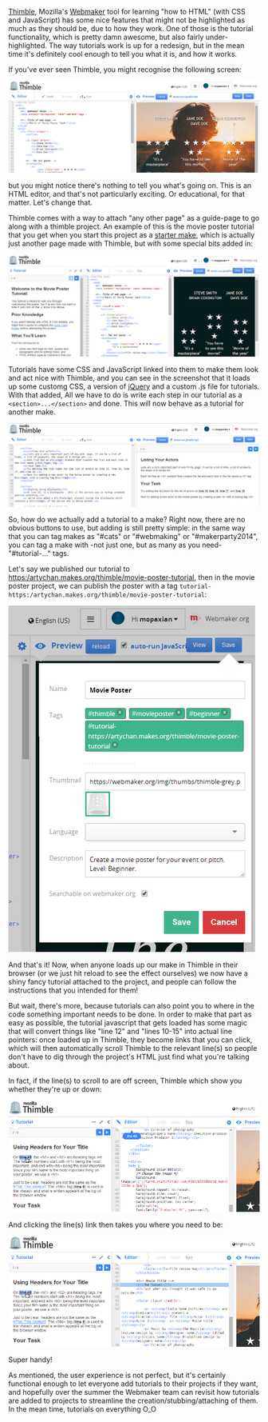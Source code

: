 [Thimble](http://thimble.webmaker.org), Mozilla's [Webmaker](http://webmaker.org) tool for learning "how to HTML" (with CSS and JavaScript) has some nice features that might not be highlighted as much as they should be, due to how they work. One of those is the tutorial functionality, which is pretty damn awesome, but also fairly under-highlighted. The way tutorials work is up for a redesign, but in the mean time it's definitely cool enough to tell you what it is, and how it works.

If you've ever seen Thimble, you might recognise the following screen:

<img src="/images/tutorials-thimble.png" class="border">

but you might notice there's nothing to tell you what's going on. This is an HTML editor, and that's not particularly exciting. Or educational, for that matter. Let's change that.

Thimble comes with a way to attach "any other page" as a guide-page to go along with a thimble project. An example of this is the movie poster tutorial that you get when you start this project as a [starter make](https://artychan.makes.org/thimble/movie-poster/remix), which is actually just another page made with Thimble, but with some special bits added in:

<img src="/images/tutorials-tutviw.png" class="border">

Tutorials have some CSS and JavaScript linked into them to make them look and act nice with Thimble, and you can see in the screenshot that it loads up some customg CSS, a version of [jQuery](http://jquery.com) and a custom .js file for tutorials. With that added, All we have to do is write each step in our tutorial as a `<section>...</section>` and done. This will now behave as a tutorial for another make.

<img src="/images/tutorials-sectioned.png" class="border">

So, how do we actually add a tutorial to a make? Right now, there are no obvious buttons to use, but adding is still pretty simple: in the same way that you can tag makes as "#cats" or "#webmaking" or "#makerparty2014", you can tag a make with -not just one, but as many as you need- "#tutorial-..." tags.

Let's say we published our tutorial to [https:/artychan.makes.org/thimble/movie-poster-tutorial](https://artychan.makes.org/thimble/movie-poster-tutorial), then in the movie poster project, we can publish the poster with a tag `tutorial-https:/artychan.makes.org/thimble/movie-poster-tutorial`:

<img src="/images/tutorials-publish.png" class="border">

And that's it! Now, when anyone loads up our make in Thimble in their browser (or we just hit reload to see the effect ourselves) we now have a shiny fancy tutorial attached to the project, and people can follow the instructions that you intended for them!

But wait, there's more, because tutorials can also point you to where in the code something important needs to be done. In order to make that part as easy as possible, the tutorial javascript that gets loaded has some magic that will convert things like "line 12" and "lines 10-15" into actual line pointers: once loaded up in Thimble, they become links that you can click, which will then automatically scroll Thimble to the relevant line(s) so people don't have to dig through the project's HTML just find what you're talking about.

In fact, if the line(s) to scroll to are off screen, Thimble which show you whether they're up or down:

<img src="/images/tutorials-pointing.png" class="border">

And clicking the line(s) link then takes you where you need to be:

<img src="/images/tutorials-scrolled.png" class="border">

Super handy!

As mentioned, the user experience is not perfect, but it's certainly functional enough to let everyone add tutorials to their projects if they want, and hopefully over the summer the Webmaker team can revisit how tutorials are added to projects to streamline the creation/stubbing/attaching of them. In the mean time, tutorials on everything O_O